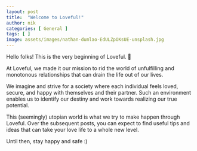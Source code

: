 ```yaml
---
layout: post
title:  "Welcome to Loveful!"
author: nik
categories: [ General ]
tags: [ ]
image: assets/images/nathan-dumlao-EdULZpOKsUE-unsplash.jpg
---
```


Hello folks! This is the very beginning of Loveful. 👀

At Loveful, we made it our mission to rid the world of unfulfilling and monotonous relationships that can drain the life out of our lives. 

We imagine and strive for a society where each individual feels loved, secure, and happy with themselves and their partner. Such an environment enables us to identify our destiny and work towards realizing our true potential. 

This (seemingly) utopian world is what we try to make happen through Loveful. Over the subsequent posts, you can expect to find useful tips and ideas that can take your love life to a whole new level.

Until then, stay happy and safe :)
